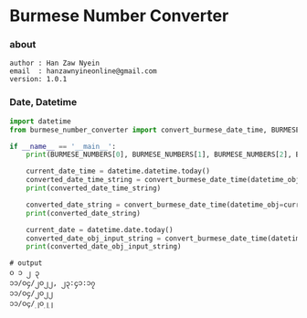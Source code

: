 # Burmese Number Converter

### about

    author : Han Zaw Nyein
    email  : hanzawnyineonline@gmail.com
    version: 1.0.1

### Date, Datetime

```python
import datetime
from burmese_number_converter import convert_burmese_date_time, BURMESE_NUMBERS

if __name__ == '__main__':
    print(BURMESE_NUMBERS[0], BURMESE_NUMBERS[1], BURMESE_NUMBERS[2], BURMESE_NUMBERS[3])

    current_date_time = datetime.datetime.today()
    converted_date_time_string = convert_burmese_date_time(datetime_obj=current_date_time, str_format_time="%m/%d/%Y, %H:%M:%S")
    print(converted_date_time_string)

    converted_date_string = convert_burmese_date_time(datetime_obj=current_date_time, str_format_time="%m/%d/%Y")
    print(converted_date_string)

    current_date = datetime.date.today()
    converted_date_obj_input_string = convert_burmese_date_time(datetime_obj=current_date, str_format_time="%m/%d/%Y")
    print(converted_date_obj_input_string)

```

```text
# output
၀ ၁ ၂ ၃
၁၁/၀၄/၂၀၂၂, ၂၃:၄၁:၁၇
၁၁/၀၄/၂၀၂၂
၁၁/၀၄/၂၀၂၂
```